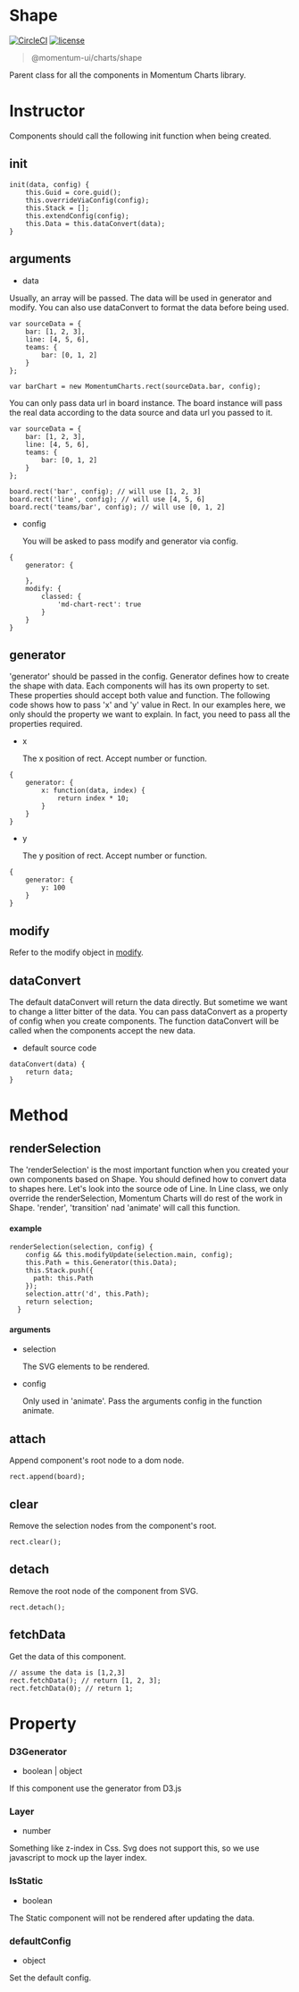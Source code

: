 # Shape

[![CircleCI](https://img.shields.io/circleci/project/github/momentum-design/momentum-ui/main.svg)](https://circleci.com/gh/momentum-design/momentum-ui/)
[![license](https://img.shields.io/github/license/momentum-design/momentum-ui.svg?color=blueviolet)](https://github.com/momentum-design/momentum-ui/blob/main/charts/LICENSE)

> @momentum-ui/charts/shape

Parent class for all the components in Momentum Charts library.


# Instructor

Components should call the following init function when being created. 

## init

```
init(data, config) {
    this.Guid = core.guid();
    this.overrideViaConfig(config);
    this.Stack = [];
    this.extendConfig(config);
    this.Data = this.dataConvert(data);
}
```

## arguments

+ data

Usually, an array will be passed. The data will be used in generator and modify. You can also use dataConvert to format the data before being used.

```
var sourceData = {
	bar: [1, 2, 3],
	line: [4, 5, 6],
	teams: {
		bar: [0, 1, 2]
	}
};

var barChart = new MomentumCharts.rect(sourceData.bar, config);
```

You can only pass data url in board instance. The board instance will pass the real data according to the data source and data url you passed to it.
	
```
var sourceData = {
	bar: [1, 2, 3],
	line: [4, 5, 6],
	teams: {
		bar: [0, 1, 2]
	}
};

board.rect('bar', config); // will use [1, 2, 3]
board.rect('line', config); // will use [4, 5, 6]
board.rect('teams/bar', config); // will use [0, 1, 2]
```

+ config

	You will be asked to pass modify and generator via config.
	
```
{
	generator: {
	
	},
	modify: {
		classed: {
			'md-chart-rect': true
		}
	}
}
```

## generator

'generator' should be passed in the config. Generator defines how to create the shape with data. Each components will has its own property to set. These properties should accept both value and function. The following code shows how to pass 'x' and 'y' value in Rect. In our examples here, we only should the property we want to explain. In fact, you need to pass all the properties required.

+ x

	The x position of rect. Accept number or function.
	
```
{
	generator: {
		x: function(data, index) {
			return index * 10;
		}
	}
}
```
	
+ y

	The y position of rect. Accept number or function.
	
```
{
	generator: {
		y: 100
	}
}
```

## modify

Refer to the modify object in [modify](../fundamentals/modify.md).

## dataConvert

The default dataConvert will return the data directly. But sometime we want to change a litter bitter of the data. You can pass dataConvert as a property of config when you create components. The function dataConvert will be called when the components accept the new data.

+ default source code

```
dataConvert(data) {
	return data;
}
``` 

# Method

## renderSelection

The 'renderSelection' is the most important function when you created your own components based on Shape. You should defined how to convert data to shapes here. Let's look into the source ode of Line. In Line class, we only override the renderSelection, Momentum Charts will do rest of the work in Shape. 'render', 'transition' nad 'animate' will call this function.

#### example

```
renderSelection(selection, config) {
    config && this.modifyUpdate(selection.main, config);
    this.Path = this.Generator(this.Data);
    this.Stack.push({
      path: this.Path
    });
    selection.attr('d', this.Path);
    return selection;
  }
```

#### arguments

+ selection

	The SVG elements to be rendered. 

+ config

	Only used in 'animate'. Pass the arguments config in the function animate.
	
## attach

Append component's root node to a dom node.

```
rect.append(board);
```
	

## clear

Remove the selection nodes from the component's root.

```
rect.clear();
```

## detach

Remove the root node of the component from SVG.

```
rect.detach();
```
	
## fetchData

Get the data of this component.

```
// assume the data is [1,2,3]
rect.fetchData(); // return [1, 2, 3];
rect.fetchData(0); // return 1;
```

# Property

### D3Generator

+ boolean | object

If this component use the generator from D3.js

### Layer

+ number

Something like z-index in Css. Svg does not support this, so we use javascript to mock up the layer index.

### IsStatic

+ boolean

The Static component will not be rendered after updating the data.

### defaultConfig

+ object

Set the default config.


